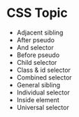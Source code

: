 # CSS Topic
- Adjacent sibling
- After pseudo
- And selector
- Before pseudo
- Child selector
- Class & id selector
- Combined selector
- General sibling
- Individual selector
- Inside element
- Universal selector 
